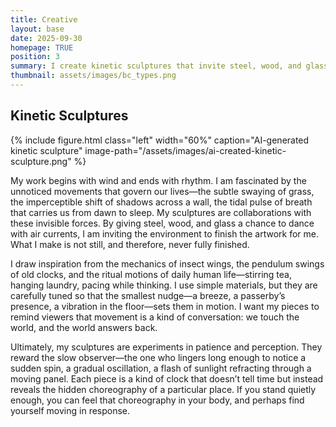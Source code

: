 ```yaml
---
title: Creative
layout: base
date: 2025-09-30
homepage: TRUE
position: 3
summary: I create kinetic sculptures that invite steel, wood, and glass to dance with air, vibration, and subtle human presence. Inspired by the mechanics of insect wings, the swings of old clocks, and everyday rituals, my work transforms unnoticed movements into rhythms that reveal the hidden choreography of place. Each piece encourages quiet observation and playful interaction, turning the ordinary into a site of wonder.
thumbnail: assets/images/bc_types.png
---
```


## Kinetic Sculptures

{% include figure.html
  class="left"
  width="60%"
  caption="AI-generated kinetic sculpture"
  image-path="/assets/images/ai-created-kinetic-sculpture.png"
%}

My work begins with wind and ends with rhythm. I am fascinated by the unnoticed movements that govern our lives—the subtle swaying of grass, the imperceptible shift of shadows across a wall, the tidal pulse of breath that carries us from dawn to sleep. My sculptures are collaborations with these invisible forces. By giving steel, wood, and glass a chance to dance with air currents, I am inviting the environment to finish the artwork for me. What I make is not still, and therefore, never fully finished.

I draw inspiration from the mechanics of insect wings, the pendulum swings of old clocks, and the ritual motions of daily human life—stirring tea, hanging laundry, pacing while thinking. I use simple materials, but they are carefully tuned so that the smallest nudge—a breeze, a passerby’s presence, a vibration in the floor—sets them in motion. I want my pieces to remind viewers that movement is a kind of conversation: we touch the world, and the world answers back.

Ultimately, my sculptures are experiments in patience and perception. They reward the slow observer—the one who lingers long enough to notice a sudden spin, a gradual oscillation, a flash of sunlight refracting through a moving panel. Each piece is a kind of clock that doesn’t tell time but instead reveals the hidden choreography of a particular place. If you stand quietly enough, you can feel that choreography in your body, and perhaps find yourself moving in response.
